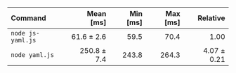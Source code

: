 | Command | Mean [ms] | Min [ms] | Max [ms] | Relative |
|:---|---:|---:|---:|---:|
| `node js-yaml.js` | 61.6 ± 2.6 | 59.5 | 70.4 | 1.00 |
| `node yaml.js` | 250.8 ± 7.4 | 243.8 | 264.3 | 4.07 ± 0.21 |
